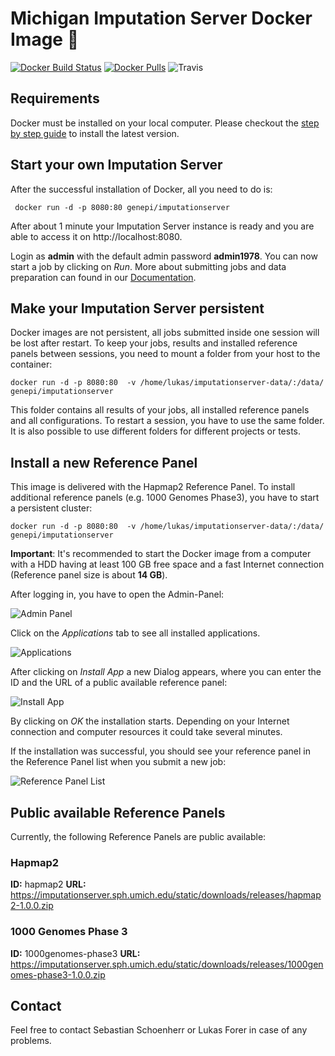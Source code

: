 # Michigan Imputation Server Docker Image :whale:

[![Docker Build Status](https://img.shields.io/docker/build/genepi/imputationserver.svg)](https://hub.docker.com/r/genepi/imputationserver)
[![Docker Pulls](https://img.shields.io/docker/pulls/genepi/imputationserver.svg)](https://hub.docker.com/r/genepi/imputationserver)
![Travis](https://img.shields.io/travis/genepi/imputationserver-docker.svg)

## Requirements

Docker must be installed on your local computer. Please checkout the [step by step guide](https://docs.docker.com/engine/installation/linux/ubuntu/) to install the latest version.


## Start your own Imputation Server

After the successful installation of Docker, all you need to do is:

```
 docker run -d -p 8080:80 genepi/imputationserver
```
After about 1 minute your Imputation Server instance is ready and you are able to access it on http://localhost:8080.

Login as **admin** with the default admin password **admin1978**. You can now start a job by clicking on *Run*. More about submitting jobs and data preparation can found in our  [Documentation](http://imputationserver.readthedocs.io/en/latest/getting-started/#setup-your-first-imputation-job).

## Make your Imputation Server persistent

Docker images are not persistent, all jobs submitted inside one session will be lost after restart. To keep your jobs, results and installed reference panels between sessions, you need to mount a folder from your host to the container:

```
docker run -d -p 8080:80  -v /home/lukas/imputationserver-data/:/data/ genepi/imputationserver
```
This folder contains all results of your jobs, all installed reference panels and all configurations. To restart a session, you have to use the same folder. It is also possible to use different folders for different projects or tests.

## Install a new Reference Panel

This image is delivered with the Hapmap2 Reference Panel. To install additional reference panels  (e.g. 1000 Genomes Phase3), you have to start a persistent cluster:

```
docker run -d -p 8080:80  -v /home/lukas/imputationserver-data/:/data/ genepi/imputationserver
```

**Important**: It's recommended to start the Docker image from a computer with a HDD having at least 100 GB free space and a fast Internet connection (Reference panel size is about **14 GB**).

After logging in, you have to open the Admin-Panel:

![Admin Panel](https://raw.githubusercontent.com/lukfor/docker-cloudgene/master/images/admin-panel.png)

Click on the *Applications* tab to see all installed applications.

![Applications](https://raw.githubusercontent.com/lukfor/docker-cloudgene/master/images/applications.png)

After clicking on *Install App* a new Dialog appears, where you can enter the ID and the URL of a public available reference panel:

![Install App](https://raw.githubusercontent.com/lukfor/docker-cloudgene/master/images/install-app.png)

By clicking on *OK* the installation starts. Depending on your Internet connection and computer resources it could take several minutes.

If the installation was successful, you should see your reference panel in the Reference Panel list when you submit a new job:

![Reference Panel List](https://raw.githubusercontent.com/lukfor/docker-cloudgene/master/images/run.png)

## Public available Reference Panels

Currently, the following Reference Panels are public available:

### Hapmap2

**ID:** hapmap2
**URL:** https://imputationserver.sph.umich.edu/static/downloads/releases/hapmap2-1.0.0.zip

### 1000 Genomes Phase 3

**ID:** 1000genomes-phase3
**URL:** https://imputationserver.sph.umich.edu/static/downloads/releases/1000genomes-phase3-1.0.0.zip


## Contact

Feel free to contact Sebastian Schoenherr or Lukas Forer in case of any problems.
